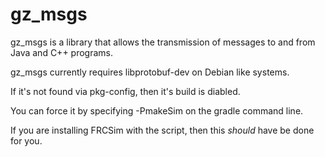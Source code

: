 gz_msgs
=======
gz_msgs is a library that allows the transmission of messages
to and from Java and C++ programs.

gz_msgs currently requires libprotobuf-dev on Debian like systems.

If it's not found via pkg-config, then it's build is diabled.

You can force it by specifying -PmakeSim on the gradle command line.

If you are installing FRCSim with the script, then this *should* have be done for you.
